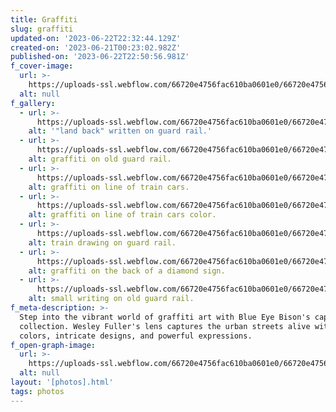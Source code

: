 ```yaml
---
title: Graffiti
slug: graffiti
updated-on: '2023-06-22T22:32:44.129Z'
created-on: '2023-06-21T00:23:02.982Z'
published-on: '2023-06-22T22:50:56.981Z'
f_cover-image:
  url: >-
    https://uploads-ssl.webflow.com/66720e4756fac610ba0601e0/66720e4756fac610ba06020e_graff2.jpg
  alt: null
f_gallery:
  - url: >-
      https://uploads-ssl.webflow.com/66720e4756fac610ba0601e0/66720e4756fac610ba060211_graff(land%20back).jpg
    alt: '"land back" written on guard rail.'
  - url: >-
      https://uploads-ssl.webflow.com/66720e4756fac610ba0601e0/66720e4756fac610ba06020f_graff(rod).jpg
    alt: graffiti on old guard rail.
  - url: >-
      https://uploads-ssl.webflow.com/66720e4756fac610ba0601e0/66720e4756fac610ba060210_graff1.jpg
    alt: graffiti on line of train cars.
  - url: >-
      https://uploads-ssl.webflow.com/66720e4756fac610ba0601e0/66720e4756fac610ba06020e_graff2.jpg
    alt: graffiti on line of train cars color.
  - url: >-
      https://uploads-ssl.webflow.com/66720e4756fac610ba0601e0/66720e4756fac610ba06020c_choochoo.jpg
    alt: train drawing on guard rail.
  - url: >-
      https://uploads-ssl.webflow.com/66720e4756fac610ba0601e0/66720e4756fac610ba060212_graff%20sign(km).jpg
    alt: graffiti on the back of a diamond sign.
  - url: >-
      https://uploads-ssl.webflow.com/66720e4756fac610ba0601e0/66720e4756fac610ba06020d_graff(haiku).jpg
    alt: small writing on old guard rail.
f_meta-description: >-
  Step into the vibrant world of graffiti art with Blue Eye Bison's captivating
  collection. Wesley Fuller's lens captures the urban streets alive with vibrant
  colors, intricate designs, and powerful expressions. 
f_open-graph-image:
  url: >-
    https://uploads-ssl.webflow.com/66720e4756fac610ba0601e0/66720e4756fac610ba060262_open-graph-image-3.png
  alt: null
layout: '[photos].html'
tags: photos
---
```



